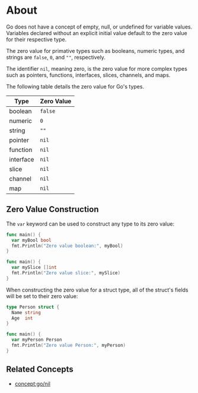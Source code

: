# About

Go does not have a concept of empty, null, or undefined for variable values. Variables declared without an explicit initial value default to the zero value for their respective type.

The zero value for primative types such as booleans, numeric types, and strings are `false`, `0`, and `""`, respectively.

The identifier `nil`, meaning zero, is the zero value for more complex types such as pointers, functions, interfaces, slices, channels, and maps.

The following table details the zero value for Go's types.

| Type      | Zero Value |
| --------- | ---------- |
| boolean   | `false`    |
| numeric   | `0`        |
| string    | `""`       |
| pointer   | `nil`      |
| function  | `nil`      |
| interface | `nil`      |
| slice     | `nil`      |
| channel   | `nil`      |
| map       | `nil`      |

## Zero Value Construction

The `var` keyword can be used to construct any type to its zero value:

```go
func main() {
  var myBool bool
  fmt.Println("Zero value boolean:", myBool)
}
```

```go
func main() {
  var mySlice []int
  fmt.Println("Zero value slice:", mySlice)
}
```

When constructing the zero value for a struct type, all of the struct's fields will be set to their zero value:

```go
type Person struct {
  Name string
  Age  int
}

func main() {
  var myPerson Person
  fmt.Println("Zero value Person:", myPerson)
}
```

## Related Concepts

- [concept:go/nil]()
